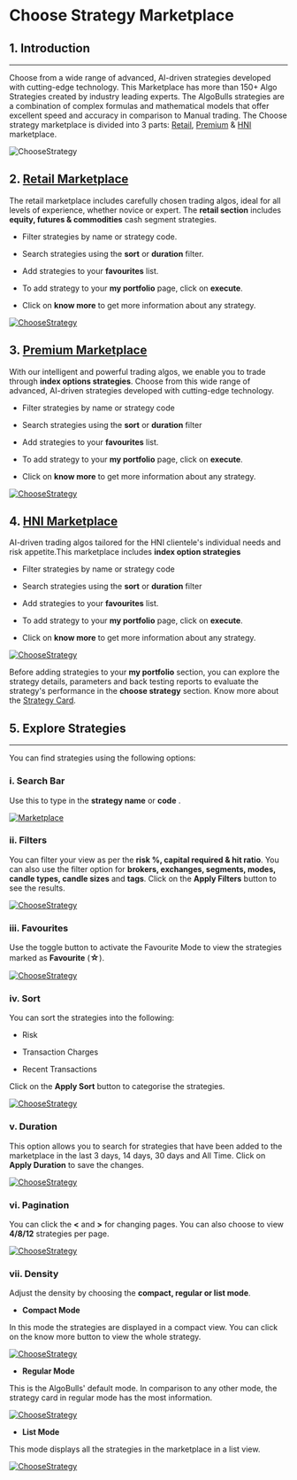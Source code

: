 # Choose Strategy Marketplace

## 1. Introduction
---

Choose from a wide range of advanced, AI-driven strategies developed with cutting-edge technology.
This Marketplace has more than 150+ Algo Strategies created by industry leading experts. The AlgoBulls strategies are a combination of complex formulas and mathematical models that offer excellent speed and accuracy in comparison to Manual trading.
The Choose strategy marketplace is divided into 3 parts: [Retail](https://app.algobulls.com/marketplace/category/retail), [Premium](https://app.algobulls.com/marketplace/category/premium) & [HNI](https://app.algobulls.com/marketplace/category/hni)
marketplace.

![ChooseStrategy](imgs/cs1.png)

## 2. [Retail Marketplace](https://app.algobulls.com/marketplace/category/retail)

The retail marketplace includes carefully chosen trading algos, ideal for all levels of experience, whether novice or expert. The **retail section** includes **equity, futures & commodities** cash segment strategies.

* Filter strategies by name or strategy code.

* Search strategies using the **sort** or **duration** filter.

* Add strategies to your **favourites** list.

* To add strategy to your **my portfolio** page, click on **execute**.

* Click on **know more** to get more information about any strategy.

[![ChooseStrategy](imgs/retail_marketplace.png "Click to Enlarge or Ctrl+Click to open in a new Tab")](imgs/retail_marketplace.png)

## 3. [Premium Marketplace](https://app.algobulls.com/marketplace/category/premium)

With our intelligent and powerful trading algos, we enable you to trade through **index options strategies**. Choose from this wide range of advanced, AI-driven strategies developed with cutting-edge technology.

* Filter strategies by name or strategy code

* Search strategies using the **sort** or **duration** filter

* Add strategies to your **favourites** list.

* To add strategy to your **my portfolio** page, click on **execute**.

* Click on **know more** to get more information about any strategy.

[![ChooseStrategy](imgs/premium_marketplace.png "Click to Enlarge or Ctrl+Click to open in a new Tab")](imgs/premium_marketplace.png)

## 4. [HNI Marketplace](https://app.algobulls.com/marketplace/category/hni)

AI-driven trading algos tailored for the HNI clientele's individual needs and risk appetite.This marketplace includes **index option strategies**

* Filter strategies by name or strategy code

* Search strategies using the **sort** or **duration** filter

* Add strategies to your **favourites** list.

* To add strategy to your **my portfolio** page, click on **execute**.

* Click on **know more** to get more information about any strategy.

[![ChooseStrategy](imgs/hni_marketplace.png "Click to Enlarge or Ctrl+Click to open in a new Tab")](imgs/hni_marketplace.png)

Before adding strategies to your **my portfolio** section, you can explore the strategy details, parameters and back testing reports to evaluate the strategy's performance in the **choose strategy** section. Know more about
the [Strategy Card](strategy-card.md).

## 5. Explore Strategies
---
You can find strategies using the following options:

### i. Search Bar

Use this to type in the **strategy name** or **code** .

[ ![Marketplace](imgs/cs3.png "Click to Enlarge or Ctrl+Click to open in a new Tab")](imgs/cs3.png)

### ii. Filters

[//]: # (You can filter your view as per the **ROI %, risk %, capital required & hit ratio**. You can also use the filter option for **brokers, exchanges, segments, modes, candle types, candle sizes** and **tags**. Click on the **Apply Filters** button to see the results.)
You can filter your view as per the **risk %, capital required & hit ratio**. You can also use the filter option for **brokers, exchanges, segments, modes, candle types, candle sizes** and **tags**. Click on the **Apply Filters** button to see the
results.

[![ChooseStrategy](imgs/cs4.png "Click to Enlarge or Ctrl+Click to open in a new Tab")](imgs/cs4.png)

### iii. Favourites

Use the toggle button to activate the Favourite Mode to view the strategies marked as **Favourite** (<font size=3>**☆**</font>).

[![ChooseStrategy](imgs/cs5.png  "Click to Enlarge or Ctrl+Click to open in a new Tab")](imgs/cs5.png)

### iv. Sort

You can sort the strategies into the following:

[//]: # (* ROI)

* Risk

* Transaction Charges

* Recent Transactions

Click on the **Apply Sort** button to categorise the strategies.

[![ChooseStrategy](imgs/cs6.png "Click to Enlarge or Ctrl+Click to open in a new Tab")](imgs/cs6.png)

### v. Duration

This option allows you to search for strategies that have been added to the marketplace in the last 3 days, 14 days, 30 days and All Time. Click on **Apply Duration** to save the changes.

[![ChooseStrategy](imgs/cs7.png "Click to Enlarge or Ctrl+Click to open in a new Tab")](imgs/cs7.png)

### vi. Pagination

You can click the **<** and **>** for changing pages. You can also choose to view **4/8/12** strategies per page.

[![ChooseStrategy](imgs/cs8.png "Click to Enlarge or Ctrl+Click to open in a new Tab")](imgs/cs8.png)

### vii. Density

Adjust the density by choosing the **compact, regular or list mode**.

* **Compact Mode**

In this mode the strategies are displayed in a compact view. You can click on the know more button to view the whole strategy.

[![ChooseStrategy](imgs/compact_mode.png "Click to Enlarge or Ctrl+Click to open in a new Tab")](imgs/compact_mode.png)

* **Regular Mode**

This is the AlgoBulls' default mode. In comparison to any other mode, the strategy card in regular mode has the most information.

[![ChooseStrategy](imgs/regular_mode.png "Click to Enlarge or Ctrl+Click to open in a new Tab")](imgs/regular_mode.png)

* **List Mode**

This mode displays all the strategies in the marketplace in a list view.

[![ChooseStrategy](imgs/list_mode.png "Click to Enlarge or Ctrl+Click to open in a new Tab")](imgs/list_mode.png)
